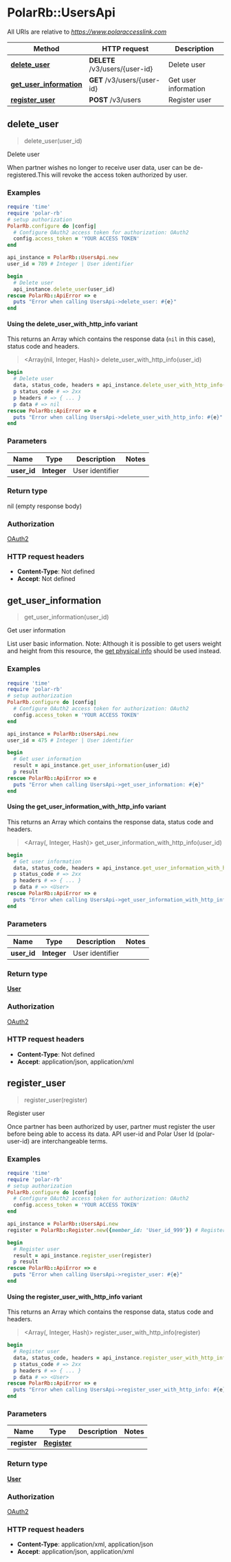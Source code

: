 # PolarRb::UsersApi

All URIs are relative to *https://www.polaraccesslink.com*

| Method | HTTP request | Description |
| ------ | ------------ | ----------- |
| [**delete_user**](UsersApi.md#delete_user) | **DELETE** /v3/users/{user-id} | Delete user |
| [**get_user_information**](UsersApi.md#get_user_information) | **GET** /v3/users/{user-id} | Get user information |
| [**register_user**](UsersApi.md#register_user) | **POST** /v3/users | Register user |


## delete_user

> delete_user(user_id)

Delete user

When partner wishes no longer to receive user data, user can be de-registered.This will revoke the access token authorized by user.

### Examples

```ruby
require 'time'
require 'polar-rb'
# setup authorization
PolarRb.configure do |config|
  # Configure OAuth2 access token for authorization: OAuth2
  config.access_token = 'YOUR ACCESS TOKEN'
end

api_instance = PolarRb::UsersApi.new
user_id = 789 # Integer | User identifier

begin
  # Delete user
  api_instance.delete_user(user_id)
rescue PolarRb::ApiError => e
  puts "Error when calling UsersApi->delete_user: #{e}"
end
```

#### Using the delete_user_with_http_info variant

This returns an Array which contains the response data (`nil` in this case), status code and headers.

> <Array(nil, Integer, Hash)> delete_user_with_http_info(user_id)

```ruby
begin
  # Delete user
  data, status_code, headers = api_instance.delete_user_with_http_info(user_id)
  p status_code # => 2xx
  p headers # => { ... }
  p data # => nil
rescue PolarRb::ApiError => e
  puts "Error when calling UsersApi->delete_user_with_http_info: #{e}"
end
```

### Parameters

| Name | Type | Description | Notes |
| ---- | ---- | ----------- | ----- |
| **user_id** | **Integer** | User identifier |  |

### Return type

nil (empty response body)

### Authorization

[OAuth2](../README.md#OAuth2)

### HTTP request headers

- **Content-Type**: Not defined
- **Accept**: Not defined


## get_user_information

> <User> get_user_information(user_id)

Get user information

List user basic information. Note: Although it is possible to get users weight and height from this resource, the [get physical info](#get-physical-info) should be used instead.

### Examples

```ruby
require 'time'
require 'polar-rb'
# setup authorization
PolarRb.configure do |config|
  # Configure OAuth2 access token for authorization: OAuth2
  config.access_token = 'YOUR ACCESS TOKEN'
end

api_instance = PolarRb::UsersApi.new
user_id = 475 # Integer | User identifier

begin
  # Get user information
  result = api_instance.get_user_information(user_id)
  p result
rescue PolarRb::ApiError => e
  puts "Error when calling UsersApi->get_user_information: #{e}"
end
```

#### Using the get_user_information_with_http_info variant

This returns an Array which contains the response data, status code and headers.

> <Array(<User>, Integer, Hash)> get_user_information_with_http_info(user_id)

```ruby
begin
  # Get user information
  data, status_code, headers = api_instance.get_user_information_with_http_info(user_id)
  p status_code # => 2xx
  p headers # => { ... }
  p data # => <User>
rescue PolarRb::ApiError => e
  puts "Error when calling UsersApi->get_user_information_with_http_info: #{e}"
end
```

### Parameters

| Name | Type | Description | Notes |
| ---- | ---- | ----------- | ----- |
| **user_id** | **Integer** | User identifier |  |

### Return type

[**User**](User.md)

### Authorization

[OAuth2](../README.md#OAuth2)

### HTTP request headers

- **Content-Type**: Not defined
- **Accept**: application/json, application/xml


## register_user

> <User> register_user(register)

Register user

Once partner has been authorized by user, partner must register the user before being able to access its data. API user-id and Polar User Id (polar-user-id) are interchangeable terms.

### Examples

```ruby
require 'time'
require 'polar-rb'
# setup authorization
PolarRb.configure do |config|
  # Configure OAuth2 access token for authorization: OAuth2
  config.access_token = 'YOUR ACCESS TOKEN'
end

api_instance = PolarRb::UsersApi.new
register = PolarRb::Register.new({member_id: 'User_id_999'}) # Register | 

begin
  # Register user
  result = api_instance.register_user(register)
  p result
rescue PolarRb::ApiError => e
  puts "Error when calling UsersApi->register_user: #{e}"
end
```

#### Using the register_user_with_http_info variant

This returns an Array which contains the response data, status code and headers.

> <Array(<User>, Integer, Hash)> register_user_with_http_info(register)

```ruby
begin
  # Register user
  data, status_code, headers = api_instance.register_user_with_http_info(register)
  p status_code # => 2xx
  p headers # => { ... }
  p data # => <User>
rescue PolarRb::ApiError => e
  puts "Error when calling UsersApi->register_user_with_http_info: #{e}"
end
```

### Parameters

| Name | Type | Description | Notes |
| ---- | ---- | ----------- | ----- |
| **register** | [**Register**](Register.md) |  |  |

### Return type

[**User**](User.md)

### Authorization

[OAuth2](../README.md#OAuth2)

### HTTP request headers

- **Content-Type**: application/xml, application/json
- **Accept**: application/json, application/xml

